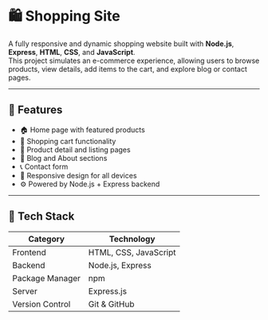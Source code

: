 # 🛍️ Shopping Site

A fully responsive and dynamic shopping website built with **Node.js**, **Express**, **HTML**, **CSS**, and **JavaScript**.  
This project simulates an e-commerce experience, allowing users to browse products, view details, add items to the cart, and explore blog or contact pages.

---

## 🚀 Features

- 🏠 Home page with featured products  
- 🛒 Shopping cart functionality  
- 🧾 Product detail and listing pages  
- 📖 Blog and About sections  
- 📞 Contact form  
- 🎨 Responsive design for all devices  
- ⚙️ Powered by Node.js + Express backend

---

## 🧩 Tech Stack

| Category | Technology |
|-----------|-------------|
| Frontend | HTML, CSS, JavaScript |
| Backend | Node.js, Express |
| Package Manager | npm |
| Server | Express.js |
| Version Control | Git & GitHub |


